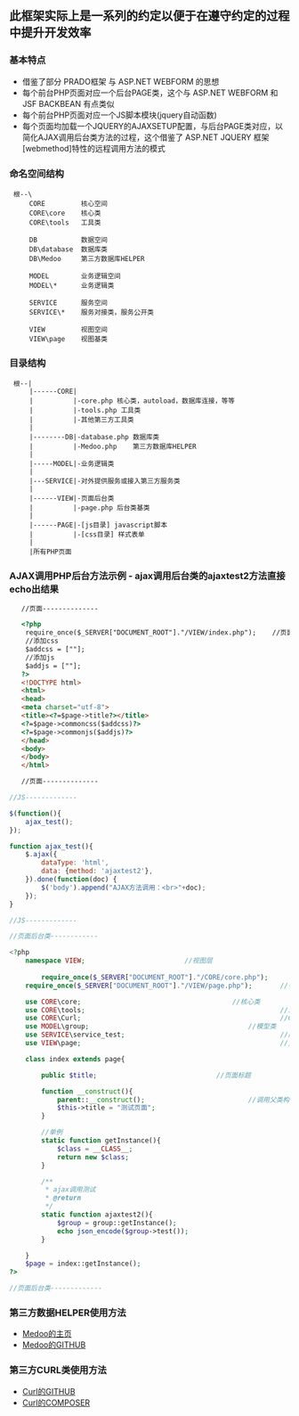## 此框架实际上是一系列的约定以便于在遵守约定的过程中提升开发效率

### 基本特点

 - 借鉴了部分 PRADO框架 与 ASP.NET WEBFORM 的思想
 - 每个前台PHP页面对应一个后台PAGE类，这个与 ASP.NET WEBFORM 和 JSF BACKBEAN 有点类似
 - 每个前台PHP页面对应一个JS脚本模块(jquery自动函数)
 - 每个页面均加载一个JQUERY的AJAXSETUP配置，与后台PAGE类对应，以简化AJAX调用后台类方法的过程，这个借鉴了 ASP.NET JQUERY 框架[webmethod]特性的远程调用方法的模式
 
### 命名空间结构
```
 根--\
     CORE         核心空间
     CORE\core    核心类
     CORE\tools   工具类
     
     DB           数据空间
     DB\database  数据库类
     DB\Medoo     第三方数据库HELPER
     
     MODEL        业务逻辑空间
     MODEL\*      业务逻辑类
     
     SERVICE      服务空间
     SERVICE\*    服务对接类，服务公开类
     
     VIEW         视图空间
     VIEW\page    视图基类
```

### 目录结构
```
 根--|
     |------CORE|
     |          |-core.php 核心类，autoload，数据库连接，等等
     |          |-tools.php 工具类
     |          |-其他第三方工具类
     |
     |--------DB|-database.php 数据库类
     |          |-Medoo.php    第三方数据库HELPER
     |
     |-----MODEL|-业务逻辑类
     |
     |---SERVICE|-对外提供服务或接入第三方服务类
     |
     |------VIEW|-页面后台类
     |          |-page.php 后台类基类
     |
     |------PAGE|-[js目录] javascript脚本
     |          |-[css目录] 样式表单
     |
     |所有PHP页面
```

### AJAX调用PHP后台方法示例 - ajax调用后台类的ajaxtest2方法直接echo出结果
```html
   //页面--------------

   <?php
    require_once($_SERVER["DOCUMENT_ROOT"]."/VIEW/index.php");    //页面对应视图类
    //添加css
    $addcss = [""];   
    //添加js
    $addjs = [""];
   ?>
   <!DOCTYPE html>
   <html>
   <head>
   <meta charset="utf-8">
   <title><?=$page->title?></title>
   <?=$page->commoncss($addcss)?>
   <?=$page->commonjs($addjs)?>
   </head>
   <body>
   </body>
   </html>

   //页面--------------
```
```javascript
//JS-------------

$(function(){
	ajax_test();
});

function ajax_test(){
	$.ajax({
	 	dataType: 'html',
	 	data: {method: 'ajaxtest2'},
	}).done(function(doc) {
		$('body').append("AJAX方法调用：<br>"+doc);
	});
}

//JS-------------
```
```php
//页面后台类------------

<?php
	namespace VIEW;   						//视图层
   
        require_once($_SERVER["DOCUMENT_ROOT"]."/CORE/core.php");       //引入核心类页面
	require_once($_SERVER["DOCUMENT_ROOT"]."/VIEW/page.php");       //引入PAGE页面基类页面

	use CORE\core;				                        //核心类
	use CORE\tools;                                                 //工具类
	use CORE\Curl;	                                                //CURL工具类
	use MODEL\group;      			                        //模型类 
	use SERVICE\service_test;                                       //服务类
	use VIEW\page;                                                  //页面基类

	class index extends page{

		public $title;				                //页面标题

		function __construct(){
			parent::__construct();                          //调用父类构造
			$this->title = "测试页面";
		}

		//单例
		static function getInstance(){
			$class = __CLASS__;
			return new $class;
		}

		/**
		 * ajax调用测试
		 * @return
		 */
		static function ajaxtest2(){
			$group = group::getInstance();
			echo json_encode($group->test());
		}

	}
	$page = index::getInstance(); 		       	   
?>

//页面后台类-------------
```

### 第三方数据HELPER使用方法
- [Medoo的主页](https://medoo.in/)
- [Medoo的GITHUB](https://github.com/catfan/Medoo)

### 第三方CURL类使用方法
- [Curl的GITHUB](https://github.com/php-mod/curl)
- [Curl的COMPOSER](https://packagist.org/packages/curl/curl)
